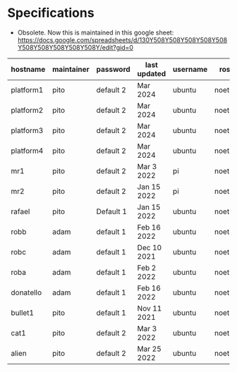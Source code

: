 # Specifications

* Obsolete. Now this is maintained in this google sheet: https://docs.google.com/spreadsheets/d/130Y508Y508Y508Y508Y508Y508Y508Y508Y508Y508Y/edit?gid=0


| hostname | maintainer | password | last updated | username | ros | OS | known problems | IMU | MAC/Lan | MAC/Wifi |
| -------- | ---------- | -------- | ------------ | -------- | --- | -- | -------------- | --- |--- |--- |
| platform1 | pito | default 2 | Mar 2024 | ubuntu | noetic | ubuntu 20.04 |  | IMU9250 | | |
| platform2 | pito | default 2 | Mar 2024 | ubuntu | noetic | ubuntu 20.04 |  |IMU9250 | | |
| platform3 | pito | default 2 | Mar 2024 | ubuntu | noetic | ubuntu 20.04 |  |IMU9250 | | |
| platform4 | pito | default 2 | Mar 2024 | ubuntu | noetic | ubuntu 20.04 |  |IMU9250 | | |
| mr1 | pito | default 2 | Mar 3 2022 | pi | noetic | ubuntu 20.04 | none | | |
| mr2 | pito | default 2 | Jan 15 2022 | pi | noetic | ubuntu 20.04 | none | | |
| rafael | pito | Default 1 | Jan 15 2022 | ubuntu | noetic | ubuntu 20.04 | none | | |
| robb | adam | default 1 | Feb 16 2022 | ubuntu | noetic | ubuntu 20.04 | none | | |
| robc | adam | default 1 | Dec 10 2021 | ubuntu | noetic | ubuntu 20.04 | none | | |
| roba | adam | default 1 | Feb 2 2022 | ubuntu | noetic | ubuntu 20.04 | none | | |
| donatello | adam | default 1 | Feb 16 2022 | ubuntu | noetic | ubuntu 20.04 | none | | |
| bullet1 | pito | default 1 | Nov 11 2021 | ubuntu | noetic | ubuntu 20.04 | none | IMU9250 | | |
| cat1 | pito | default 2 | Mar 3 2022 | ubuntu | noetic | ubuntu 20.04 | none | | |
| alien | pito | default 2 | Mar 25 2022 | ubuntu | noetic | ubuntu 20.04 | no lidar | | |
